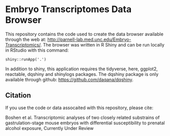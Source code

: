 # Embryo Transcriptomes Data Browser

This repository contains the code used to create the data browser available through the web at: http://parnell-lab.med.unc.edu/Embryo-Transcriptomics/. The browser was written in R Shiny and can be run locally in RStudio with this command:

```
shiny::runApp('.')
```

In addition to shiny, this application requires the tidyverse, here, ggplot2, reactable, dqshiny and shinylogs packages. The dqshiny package is only available through github: https://github.com/daqana/dqshiny.


## Citation

If you use the code or data assocaited with this repository, please cite:

Boshen et al. Transcriptomic analyses of two closely related substrains of gastrulation-stage mouse embryos with differential susceptibility to prenatal alcohol exposure, Currently Under Review
